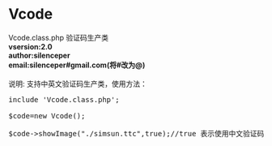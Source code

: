 Vcode
=====

Vcode.class.php 验证码生产类
<br/>
<b>
vsersion:2.0 <br/>
author:silenceper<br/>
email:silenceper#gmail.com(将#改为@)<br/>
</b>
<br/>
说明:
  支持中英文验证码生产类，使用方法：<br/>

<pre>
include 'Vcode.class.php';<br/>
$code=new Vcode();<br/>
$code->showImage("./simsun.ttc",true);//true 表示使用中文验证码<br/>
</pre>

  


